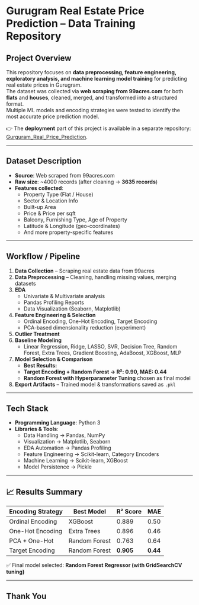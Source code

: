 # Gurugram Real Estate Price Prediction – Data Training Repository  

##  Project Overview  
This repository focuses on **data preprocessing, feature engineering, exploratory analysis, and machine learning model training** for predicting real estate prices in Gurugram.  
The dataset was collected via **web scraping from 99acres.com** for both **flats** and **houses**, cleaned, merged, and transformed into a structured format.  
Multiple ML models and encoding strategies were tested to identify the most accurate price prediction model.  

👉 The **deployment** part of this project is available in a separate repository: [Gurguram_Real_Price_Prediction](https://github.com/nikhilthedatadetective-commits/Gurguram_Real_Estate).  

---

##  Dataset Description  
- **Source**: Web scraped from 99acres.com  
- **Raw size**: ~4000 records (after cleaning → **3635 records**)  
- **Features collected**:  
  - Property Type (Flat / House)  
  - Sector & Location Info  
  - Built-up Area  
  - Price & Price per sqft  
  - Balcony, Furnishing Type, Age of Property  
  - Latitude & Longitude (geo-coordinates)  
  - And more property-specific features  

---

##  Workflow / Pipeline  
1. **Data Collection** – Scraping real estate data from 99acres  
2. **Data Preprocessing** – Cleaning, handling missing values, merging datasets  
3. **EDA**  
   - Univariate & Multivariate analysis  
   - Pandas Profiling Reports  
   - Data Visualization (Seaborn, Matplotlib)  
4. **Feature Engineering & Selection**  
   - Ordinal Encoding, One-Hot Encoding, Target Encoding  
   - PCA-based dimensionality reduction (experiment)  
5. **Outlier Treatment**  
6. **Baseline Modeling**  
   - Linear Regression, Ridge, LASSO, SVR, Decision Tree, Random Forest, Extra Trees, Gradient Boosting, AdaBoost, XGBoost, MLP  
7. **Model Selection & Comparison**  
   -  **Best Results:**  
     - **Target Encoding + Random Forest → R²: 0.90, MAE: 0.44**  
     - **Random Forest with Hyperparameter Tuning** chosen as final model  
8. **Export Artifacts** – Trained model & transformations saved as `.pkl`  

---

##  Tech Stack  
- **Programming Language**: Python 3  
- **Libraries & Tools**:  
  - Data Handling → Pandas, NumPy  
  - Visualization → Matplotlib, Seaborn  
  - EDA Automation → Pandas Profiling  
  - Feature Engineering → Scikit-learn, Category Encoders  
  - Machine Learning → Scikit-learn, XGBoost  
  - Model Persistence → Pickle  

---

## 📈 Results Summary  

| Encoding Strategy | Best Model        | R² Score | MAE   |  
|-------------------|------------------|----------|-------|  
| Ordinal Encoding  | XGBoost          | 0.889    | 0.50  |  
| One-Hot Encoding  | Extra Trees      | 0.896    | 0.46  |  
| PCA + One-Hot     | Random Forest    | 0.763    | 0.64  |  
| Target Encoding   |  Random Forest   | **0.905**| **0.44** |  

✅ Final model selected: **Random Forest Regressor (with GridSearchCV tuning)**  

---
## Thank You


